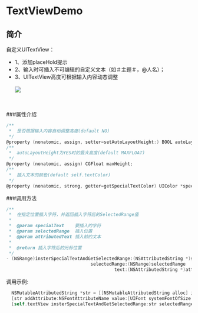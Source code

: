 # TextViewDemo
## 简介
自定义UITextView：
* 1、添加placeHold提示
* 2、输入时可插入不可编辑的自定义文本（如＃主题＃，@人名）；
* 3、UITextView高度可根据输入内容动态调整<br/><br/>
![](http://7xnrwl.com1.z0.glb.clouddn.com/textView.gif)
<br />

###属性介绍
```objective-c
/**
 *  是否根据输入内容自动调整高度(default NO)
 */
@property (nonatomic, assign, setter=setAutoLayoutHeight:) BOOL autoLayoutHeight;
/**
 *  autoLayoutHeight为YES时的最大高度(default MAXFLOAT)
 */
@property (nonatomic, assign) CGFloat maxHeight;
/**
 *  插入文本的颜色(default self.textColor)
 */
@property (nonatomic, strong, getter=getSpecialTextColor) UIColor *specialTextColor;
```

###调用方法
  ```objective-c
  /**
   *  在指定位置插入字符，并返回插入字符后的SelectedRange值
   *
   *  @param specialText    要插入的字符
   *  @param selectedRange  插入位置
   *  @param attributedText 插入前的文本
   *
   *  @return 插入字符后的光标位置
   */
  - (NSRange)insterSpecialTextAndGetSelectedRange:(NSAttributedString *)specialText
                                  selectedRange:(NSRange)selectedRange
                                           text:(NSAttributedString *)attributedText;
  ```
  调用示例:
  ```objective-c
    NSMutableAttributedString *str = [[NSMutableAttributedString alloc] initWithString:@"#插入文本#"];
    [str addAttribute:NSFontAttributeName value:[UIFont systemFontOfSize:16] range:NSMakeRange(0, str.length)];
    [self.textView insterSpecialTextAndGetSelectedRange:str selectedRange:self.textView.selectedRange text:self.textView.attributedText];
  ```
